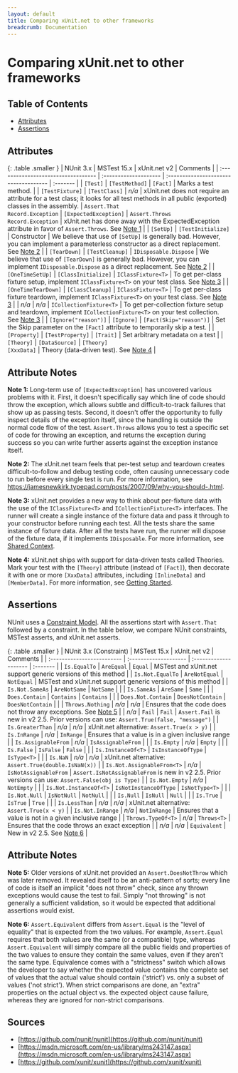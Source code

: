 ```yaml
---
layout: default
title: Comparing xUnit.net to other frameworks
breadcrumb: Documentation
---
```


# Comparing xUnit.net to other frameworks

## Table of Contents
* [Attributes](#attributes)
* [Assertions](#assertions)

## Attributes

{: .table .smaller }
| NUnit 3.x                           | MSTest 15.x           | xUnit.net v2                          | Comments |
| :---------------------------------- | :-------------------- | :------------------------------------ | :------- |
| `[Test]`                            | `[TestMethod]`        | `[Fact]`                              | Marks a test method. |
| `[TestFixture]`                     | `[TestClass]`         | *n/a*                                 | xUnit.net does not require an attribute for a test class; it looks for all test methods in all public (exported) classes in the assembly.
| `Assert.That`<br>`Record.Exception` | `[ExpectedException]` | `Assert.Throws`<br>`Record.Exception` | xUnit.net has done away with the ExpectedException attribute in favor of `Assert.Throws`. See [Note 1](#note1) |
| `[SetUp]`                           | `[TestInitialize]`    | Constructor                           | We believe that use of `[SetUp]` is generally bad. However, you can implement a parameterless constructor as a direct replacement. See [Note 2](#note2) |
| `[TearDown]`                        | `[TestCleanup]`       | `IDisposable.Dispose`                 | We believe that use of `[TearDown]` is generally bad. However, you can implement `IDisposable.Dispose` as a direct replacement. See [Note 2](#note2) |
| `[OneTimeSetUp]`                    | `[ClassInitialize]`   | `IClassFixture<T>`                    | To get per-class fixture setup, implement `IClassFixture<T>` on your test class. See [Note 3](#note3) |
| `[OneTimeTearDown]`                 | `[ClassCleanup]`      | `IClassFixture<T>`                    | To get per-class fixture teardown, implement `IClassFixture<T>` on your test class. See [Note 3](#note3) |
| *n/a*                               | *n/a*                 | `ICollectionFixture<T>`               | To get per-collection fixture setup and teardown, implement `ICollectionFixture<T>` on your test collection. See [Note 3](#note3) |
| `[Ignore("reason")]`                | `[Ignore]`            | `[Fact(Skip="reason")]`               | Set the Skip parameter on the `[Fact]` attribute to temporarily skip a test. |
| `[Property]`                        | `[TestProperty]`      | `[Trait]`                             | Set arbitrary metadata on a test |
| `[Theory]`                          | `[DataSource]`        | `[Theory]`<br>`[XxxData]`             | Theory (data-driven test). See [Note 4](#note4) |

## Attribute Notes

<a name="note1"></a>**Note 1:** Long-term use of `[ExpectedException]` has uncovered various problems with it. First, it doesn't specifically say which line of code should throw the exception, which allows subtle and difficult-to-track failures that show up as passing tests. Second, it doesn't offer the opportunity to fully inspect details of the exception itself, since the handling is outside the normal code flow of the test. `Assert.Throws` allows you to test a specific set of code for throwing an exception, and returns the exception during success so you can write further asserts against the exception instance itself.

<a name="note2"></a>**Note 2:** The xUnit.net team feels that per-test setup and teardown creates difficult-to-follow and debug testing code, often causing unnecessary code to run before every single test is run. For more information, see <https://jamesnewkirk.typepad.com/posts/2007/09/why-you-should-.html>.

<a name="note3"></a>**Note 3:** xUnit.net provides a new way to think about per-fixture data with the use of the `IClassFixture<T>` and `ICollectionFixture<T>` interfaces. The runner will create a single instance of the fixture data and pass it through to your constructor before running each test. All the tests share the same instance of fixture data. After all the tests have run, the runner will dispose of the fixture data, if it implements `IDisposable`. For more information, see [Shared Context](shared-context.html).

<a name="note4"></a>**Note 4:** xUnit.net ships with support for data-driven tests called Theories. Mark your test with the `[Theory]` attribute (instead of `[Fact]`), then decorate it with one or more `[XxxData]` attributes, including `[InlineData]` and `[MemberData]`. For more information, see [Getting Started](getting-started-desktop.html).

## Assertions

NUnit uses a [Constraint Model](https://github.com/nunit/docs/wiki/Constraint-Model). All the assertions start with `Assert.That` followed by a constraint. In the table below, we compare NUnit constraints, MSTest asserts, and xUnit.net asserts.

{: .table .smaller }
| NUnit 3.x (Constraint)     | MSTest 15.x           | xUnit.net v2          | Comments |
| :------------------------- | :-------------------- | :-------------------- | :------- |
| `Is.EqualTo`               | `AreEqual`            | `Equal`               | MSTest and xUnit.net support generic versions of this method |
| `Is.Not.EqualTo`           | `AreNotEqual`         | `NotEqual`            | MSTest and xUnit.net support generic versions of this method |
| `Is.Not.SameAs`            | `AreNotSame`          | `NotSame`             | |
| `Is.SameAs`                | `AreSame`             | `Same`                | |
| `Does.Contain`             | `Contains`            | `Contains`            | |
| `Does.Not.Contain`         | `DoesNotContain`      | `DoesNotContain`      | |
| `Throws.Nothing`           | *n/a*                 | *n/a*                 | Ensures that the code does not throw any exceptions. See [Note 5](#note5) |
| *n/a*                      | `Fail`                | `Fail`                | `Assert.Fail` is new in v2 2.5. Prior versions can use: `Assert.True(false, "message")` |
| `Is.GreaterThan`           | *n/a*                 | *n/a*                 | xUnit.net alternative: `Assert.True(x > y)` |
| `Is.InRange`               | *n/a*                 | `InRange`             | Ensures that a value is in a given inclusive range |
| `Is.AssignableFrom`        | *n/a*                 | `IsAssignableFrom`    | |
| `Is.Empty`                 | *n/a*                 | `Empty`               | |
| `Is.False`                 | `IsFalse`             | `False`               | |
| `Is.InstanceOf<T>`         | `IsInstanceOfType`    | `IsType<T>`           | |
| `Is.NaN`                   | *n/a*                 | *n/a*                 | xUnit.net alternative: `Assert.True(double.IsNaN(x))` |
| `Is.Not.AssignableFrom<T>` | *n/a*                 | `IsNotAssignableFrom` | `Assert.IsNotAssignableFrom` is new in v2 2.5. Prior versions can use: `Assert.False(obj is Type)` |
| `Is.Not.Empty`             | *n/a*                 | `NotEmpty`            | |
| `Is.Not.InstanceOf<T>`     | `IsNotInstanceOfType` | `IsNotType<T>`        | |
| `Is.Not.Null`              | `IsNotNull`           | `NotNull`             | |
| `Is.Null`                  | `IsNull`              | `Null`                | |
| `Is.True`                  | `IsTrue`              | `True`                | |
| `Is.LessThan`              | *n/a*                 | *n/a*                 | xUnit.net alternative: `Assert.True(x < y)` |
| `Is.Not.InRange`           | *n/a*                 | `NotInRange`          | Ensures that a value is not in a given inclusive range |
| `Throws.TypeOf<T>`         | *n/a*                 | `Throws<T>`           | Ensures that the code throws an exact exception |
| *n/a*                      | *n/a*                 | `Equivalent`          | New in v2 2.5. See [Note 6](#note6) |

## Attribute Notes

<a name="note5"></a>**Note 5:** Older versions of xUnit.net provided an `Assert.DoesNotThrow` which was later removed. It revealed itself to be an anti-pattern of sorts; every line of code is itself an implicit "does not throw" check, since any thrown exceptions would cause the test to fail. Simply "not throwing" is not generally a sufficient validation, so it would be expected that additional assertions would exist.

<a name="note6"></A>**Note 6:** `Assert.Equivalent` differs from `Assert.Equal` is the "level of equality" that is expected from the two values. For example, `Assert.Equal` requires that both values are the same (or a compatible) type, whereas `Assert.Equivalent` will simply compare all the public fields and properties of the two values to ensure they contain the same values, even if they aren't the same type. Equivalence comes with a "strictness" switch which allows the developer to say whether the expected value contains the complete set of values that the actual value should contain ('strict') vs. only a subset of values ('not strict'). When strict comparisons are done, an "extra" properties on the actual object vs. the expected object cause failure, whereas they are ignored for non-strict comparisons.

## Sources

* [https://github.com/nunit/nunit](https://github.com/nunit/nunit)
* [https://msdn.microsoft.com/en-us/library/ms243147.aspx](https://msdn.microsoft.com/en-us/library/ms243147.aspx)
* [https://github.com/xunit/xunit](https://github.com/xunit/xunit)
